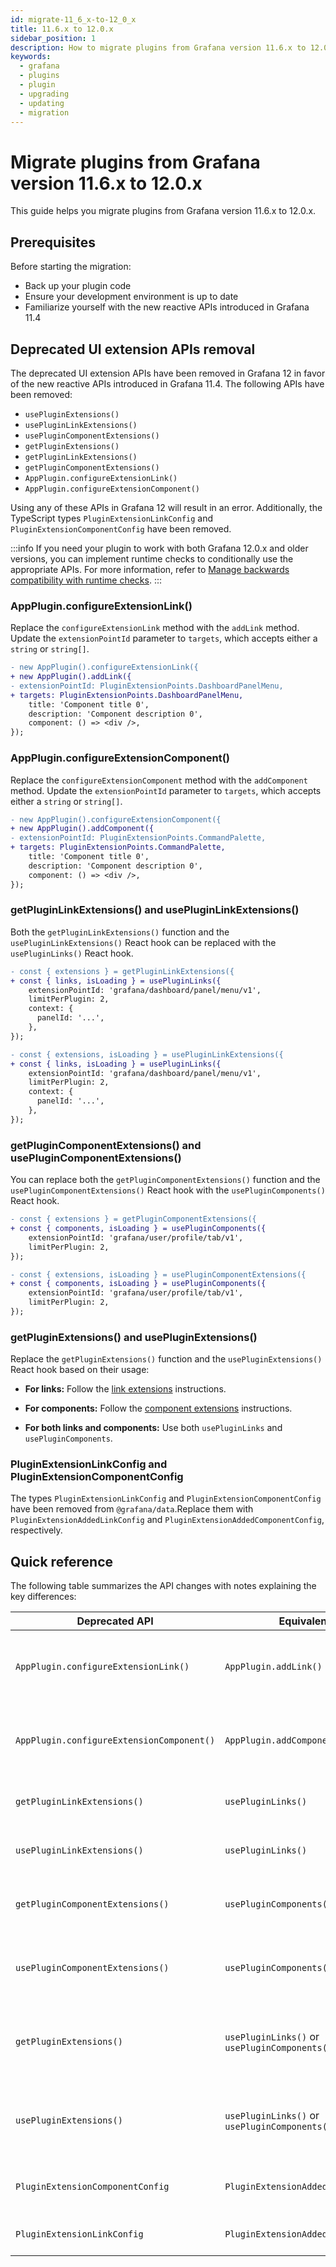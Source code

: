 ```yaml
---
id: migrate-11_6_x-to-12_0_x
title: 11.6.x to 12.0.x
sidebar_position: 1
description: How to migrate plugins from Grafana version 11.6.x to 12.0.x.
keywords:
  - grafana
  - plugins
  - plugin
  - upgrading
  - updating
  - migration
---
```


# Migrate plugins from Grafana version 11.6.x to 12.0.x

This guide helps you migrate plugins from Grafana version 11.6.x to 12.0.x.

## Prerequisites

Before starting the migration:

- Back up your plugin code
- Ensure your development environment is up to date
- Familiarize yourself with the new reactive APIs introduced in Grafana 11.4

## Deprecated UI extension APIs removal

The deprecated UI extension APIs have been removed in Grafana 12 in favor of the new reactive APIs introduced in Grafana 11.4. The following APIs have been removed:

- `usePluginExtensions()`
- `usePluginLinkExtensions()`
- `usePluginComponentExtensions()`
- `getPluginExtensions()`
- `getPluginLinkExtensions()`
- `getPluginComponentExtensions()`
- `AppPlugin.configureExtensionLink()`
- `AppPlugin.configureExtensionComponent()`

Using any of these APIs in Grafana 12 will result in an error. Additionally, the TypeScript types `PluginExtensionLinkConfig` and `PluginExtensionComponentConfig` have been removed.

:::info
If you need your plugin to work with both Grafana 12.0.x and older versions, you can implement runtime checks to conditionally use the appropriate APIs. For more information, refer to [Manage backwards compatibility with runtime checks](/how-to-guides/runtime-checks.md#example-conditionally-use-react-hooks).
:::

### AppPlugin.configureExtensionLink()

Replace the `configureExtensionLink` method with the `addLink` method. Update the `extensionPointId` parameter to `targets`, which accepts either a `string` or `string[]`.

```diff
- new AppPlugin().configureExtensionLink({
+ new AppPlugin().addLink({
- extensionPointId: PluginExtensionPoints.DashboardPanelMenu,
+ targets: PluginExtensionPoints.DashboardPanelMenu,
    title: 'Component title 0',
    description: 'Component description 0',
    component: () => <div />,
});
```

### AppPlugin.configureExtensionComponent()

Replace the `configureExtensionComponent` method with the `addComponent` method. Update the `extensionPointId` parameter to `targets`, which accepts either a `string` or `string[]`.

```diff
- new AppPlugin().configureExtensionComponent({
+ new AppPlugin().addComponent({
- extensionPointId: PluginExtensionPoints.CommandPalette,
+ targets: PluginExtensionPoints.CommandPalette,
    title: 'Component title 0',
    description: 'Component description 0',
    component: () => <div />,
});
```

### getPluginLinkExtensions() and usePluginLinkExtensions()

Both the `getPluginLinkExtensions()` function and the `usePluginLinkExtensions()` React hook can be replaced with the `usePluginLinks()` React hook.

```diff title="getPluginLinkExtensions"
- const { extensions } = getPluginLinkExtensions({
+ const { links, isLoading } = usePluginLinks({
    extensionPointId: 'grafana/dashboard/panel/menu/v1',
    limitPerPlugin: 2,
    context: {
      panelId: '...',
    },
});
```

```diff title="usePluginLinkExtensions"
- const { extensions, isLoading } = usePluginLinkExtensions({
+ const { links, isLoading } = usePluginLinks({
    extensionPointId: 'grafana/dashboard/panel/menu/v1',
    limitPerPlugin: 2,
    context: {
      panelId: '...',
    },
});
```

### getPluginComponentExtensions() and usePluginComponentExtensions()

You can replace both the `getPluginComponentExtensions()` function and the `usePluginComponentExtensions()` React hook with the `usePluginComponents()` React hook.

```diff title="getPluginComponentExtensions"
- const { extensions } = getPluginComponentExtensions({
+ const { components, isLoading } = usePluginComponents({
    extensionPointId: 'grafana/user/profile/tab/v1',
    limitPerPlugin: 2,
});
```

```diff title="usePluginComponentExtensions"
- const { extensions, isLoading } = usePluginComponentExtensions({
+ const { components, isLoading } = usePluginComponents({
    extensionPointId: 'grafana/user/profile/tab/v1',
    limitPerPlugin: 2,
});
```

### getPluginExtensions() and usePluginExtensions()

Replace the `getPluginExtensions()` function and the `usePluginExtensions()` React hook based on their usage:

- **For links:** Follow the [link extensions](https://github.com/grafana/plugin-tools/pull/1639/files#getpluginlinkextensions-and-usepluginlinkextensions) instructions.

- **For components:** Follow the [component extensions](https://github.com/grafana/plugin-tools/pull/1639/files#getplugincomponentextensions-and-useplugincomponentextensions) instructions.

- **For both links and components:** Use both `usePluginLinks` and `usePluginComponents`.

### PluginExtensionLinkConfig and PluginExtensionComponentConfig

The types `PluginExtensionLinkConfig` and `PluginExtensionComponentConfig` have been removed from `@grafana/data`.Replace them with `PluginExtensionAddedLinkConfig` and `PluginExtensionAddedComponentConfig`, respectively.

## Quick reference

The following table summarizes the API changes with notes explaining the key differences:

| Deprecated API                            | Equivalent API                                | Notes                                                                             |
| ----------------------------------------- | --------------------------------------------- | --------------------------------------------------------------------------------- |
| `AppPlugin.configureExtensionLink()`      | `AppPlugin.addLink()`                         | `extensionPointId` parameter renamed to `targets`, accepts `string` or `string[]` |
| `AppPlugin.configureExtensionComponent()` | `AppPlugin.addComponent()`                    | `extensionPointId` parameter renamed to `targets`, accepts `string` or `string[]` |
| `getPluginLinkExtensions()`               | `usePluginLinks()`                            | Returns `{ links, isLoading }` instead of `{ extensions }`                        |
| `usePluginLinkExtensions()`               | `usePluginLinks()`                            | Returns `{ links, isLoading }` instead of `{ extensions }`                        |
| `getPluginComponentExtensions()`          | `usePluginComponents()`                       | Returns `{ components, isLoading }` instead of `{ extensions }`                   |
| `usePluginComponentExtensions()`          | `usePluginComponents()`                       | Returns `{ components, isLoading }` instead of `{ extensions, isLoading }`        |
| `getPluginExtensions()`                   | `usePluginLinks()` or `usePluginComponents()` | Split into two separate hooks based on extension type (links or components)       |
| `usePluginExtensions()`                   | `usePluginLinks()` or `usePluginComponents()` | Split into two separate hooks based on extension type (links or components)       |
| `PluginExtensionComponentConfig`          | `PluginExtensionAddedComponentConfig`         | Updated type definition for component configuration                               |
| `PluginExtensionLinkConfig`               | `PluginExtensionAddedLinkConfig`              | Updated type definition for link configuration                                    |

